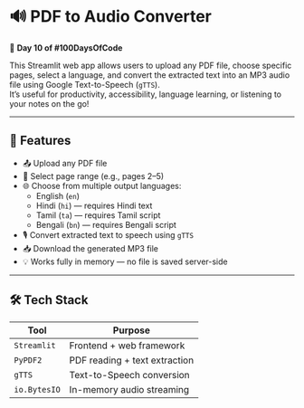 # 🔊 PDF to Audio Converter

🎯 **Day 10 of #100DaysOfCode**

This Streamlit web app allows users to upload any PDF file, choose specific pages, select a language, and convert the extracted text into an MP3 audio file using Google Text-to-Speech (`gTTS`).  
It’s useful for productivity, accessibility, language learning, or listening to your notes on the go!

---

## 🚀 Features

- 📤 Upload any PDF file
- 🔢 Select page range (e.g., pages 2–5)
- 🌐 Choose from multiple output languages:
  - English (`en`)
  - Hindi (`hi`) — requires Hindi text
  - Tamil (`ta`) — requires Tamil script
  - Bengali (`bn`) — requires Bengali script
- 🎙️ Convert extracted text to speech using `gTTS`
- 📥 Download the generated MP3 file
- 💡 Works fully in memory — no file is saved server-side

---

## 🛠 Tech Stack

| Tool          | Purpose                       |
|---------------|-------------------------------|
| `Streamlit`   | Frontend + web framework      |
| `PyPDF2`      | PDF reading + text extraction |
| `gTTS`        | Text-to-Speech conversion     |
| `io.BytesIO`  | In-memory audio streaming     |

